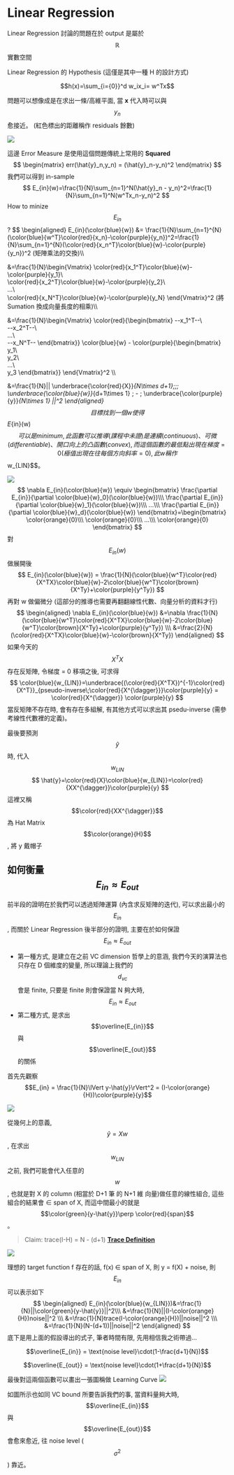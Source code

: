 # Linear Regression

Linear Regression 討論的問題在於 output 是屬於 $$\mathbb{R}$$ 實數空間

Linear Regression 的 Hypothesis (這僅是其中一種 H 的設計方式)

$$h(x)=\sum_{i={0}}^d w_ix_i= w^Tx$$

問題可以想像成是在求出一條/高維平面, 當 **x** 代入時可以與 $$y_n$$ 愈接近。 (紅色標出的距離稱作 residuals 餘數)

![](illustrationLR.jpg)

這邊 Error Measure 是使用這個問題傳統上常用的 **Squared**
$$
\begin{matrix}
err(\hat{y}_n,y_n) = (\hat{y}_n-y_n)^2
\end{matrix}
$$
我們可以得到 in-sample
$$
E_{in}(w)=\frac{1}{N}\sum_{n=1}^N(\hat{y}_n - y_n)^2=\frac{1}{N}\sum_{n=1}^N(w^Tx_n-y_n)^2
$$
How to minize $$E_{in}$$?
$$
\begin{aligned}
E_{in}(\color{blue}{w}) &= \frac{1}{N}\sum_{n=1}^{N}(\color{blue}{w^T}\color{red}{x_n}-\color{purple}{y_n})^2=\frac{1}{N}\sum_{n=1}^{N}(\color{red}{x_n^T}\color{blue}{w}-\color{purple}{y_n})^2 (矩陣乘法的交換)\\\

&=\frac{1}{N}\begin{Vmatrix}
\color{red}{x_1^T}\color{blue}{w}-\color{purple}{y_1}\\\
\color{red}{x_2^T}\color{blue}{w}-\color{purple}{y_2}\\\
...\\\
\color{red}{x_N^T}\color{blue}{w}-\color{purple}{y_N}
\end{Vmatrix}^2 (將 Sumation 換成向量長度的相乘)\\\

&=\frac{1}{N}\begin{Vmatrix}
\color{red}{\begin{bmatrix}
--x_1^T--\\\
--x_2^T--\\\
...\\\
--x_N^T--
\end{bmatrix}}
\color{blue}{w} -
\color{purple}{\begin{bmatrix}
y_1\\\
y_2\\\
...\\\
y_3
\end{bmatrix}}
\end{Vmatrix}^2 \\\

&=\frac{1}{N}||
\underbrace{\color{red}{X}}_{N\times d+1}\;\;\;
\underbrace{\color{blue}{w}}_{d+1\times 1} \; - \;
\underbrace{\color{purple}{y}}_{N\times 1}
||^2
\end{aligned}
$$
目標找到一個 w 使得 $$E_{in}(w)$$ 可以是 minimum, 此函數可以推導 (課程中未證) 是連續(continuous)、可微(differentiable)、開口向上的凸函數(convex), 而這個函數的最低點出現在梯度 = 0 (極值出現在往每個方向斜率 = 0), 此 w 稱作 $$w_{LIN}$$。

![](wlin.png)
$$
\nabla E_{in}(\color{blue}{w}) \equiv
\begin{bmatrix}
\frac{\partial E_{in}}{\partial \color{blue}{w}_0}(\color{blue}{w})\\\
\frac{\partial E_{in}}{\partial \color{blue}{w}_1}(\color{blue}{w})\\\
...\\\
\frac{\partial E_{in}}{\partial \color{blue}{w}_d}(\color{blue}{w})
\end{bmatrix}=\begin{bmatrix}
\color{orange}{0}\\\
\color{orange}{0}\\\
...\\\
\color{orange}{0}
\end{bmatrix}
$$
對 $$E_{in}(w)$$ 做展開後
$$
E_{in}(\color{blue}{w}) = \frac{1}{N}(\color{blue}{w^T}\color{red}{X^TX}\color{blue}{w}-2\color{blue}{w^T}\color{brown}{X^Ty}+\color{purple}{y^Ty})
$$
再對 w 做偏微分 (這部分的推導也需要再翻翻線性代數、向量分析的資料才行)
$$
\begin{aligned}
\nabla E_{in}(\color{blue}{w}) &=\nabla \frac{1}{N}(\color{blue}{w^T}\color{red}{X^TX}\color{blue}{w}-2\color{blue}{w^T}\color{brown}{X^Ty}+\color{purple}{y^Ty}) \\\
&=\frac{2}{N}(\color{red}{X^TX}\color{blue}{w}-\color{brown}{X^Ty})
\end{aligned}
$$
如果今天的 $$X^T X$$ 存在反矩陣, 令梯度 = 0 移項之後, 可求得
$$
\color{blue}{w_{LIN}}=\underbrace{(\color{red}{X^TX})^{-1}\color{red}{X^T}}_{pseudo-inverse\;\color{red}{X^{\dagger}}}\color{purple}{y} = \color{red}{X^{\dagger}} \color{purple}{y}
$$
當反矩陣不存在時, 會有存在多組解, 有其他方式可以求出其 psedu-inverse (需參考線性代數裡的定義)。

最後要預測 $$\hat{y}$$ 時, 代入 $$w_{LIN}$$
$$
\hat{y}=\color{red}{X}\color{blue}{w_{LIN}}=\color{red}{XX^{\dagger}}\color{purple}{y}
$$ 
這裡又稱 $$\color{red}{XX^{\dagger}}$$ 為 Hat Matrix $$\color{orange}{H}$$, 將 y 戴帽子

## 如何衡量 $$E_{in} \approx E_{out}$$
前半段的證明在於我們可以透過矩陣運算 (內含求反矩陣的迭代), 可以求出最小的 $$E_{in}$$, 而關於 Linear Regression 後半部分的證明, 主要在於如何保證 $$E_{in} \approx E_{out}$$ 

* 第一種方式, 是建立在之前 VC dimension 哲學上的意涵, 我們今天的演算法也只存在 D 個維度的變量, 所以理論上我們的 $$d_{vc}$$ 會是 finite, 只要是 finite 則會保證當 N 夠大時, $$E_{in} \approx E_{out}$$
* 第二種方式, 是求出 $$\overline{E_{in}}$$ 與 $$\overline{E_{out}}$$ 的關係

首先先觀察 $$E_{in} = \frac{1}{N}\lVert y-\hat{y}\rVert^2 = (I-\color{orange}{H})\color{purple}{y}$$

![](geoview_hatmatrix.png)

從幾何上的意義, $$\hat{y} = Xw$$, 在求出 $$w_{LIN}$$ 之前, 我們可能會代入任意的 $$w$$, 也就是對 X 的 column (相當於 D+1 筆 的 N+1 維 向量)做任意的線性組合, 這些組合的結果會 ∈ span of X, 而這中間最小的就是 $$\color{green}{y-\hat{y}}\perp \color{red}{span}$$。

> Claim: trace(I-H) = N - (d+1) [**Trace Definition**](https://zh.wikipedia.org/wiki/%E8%B7%A1)

![](geoview_hatmatrix_noise.png)

理想的 target function f 存在的話, f(x) ∈ span of X, 則 y = f(X) + noise, 則 $$E_{in}$$ 可以表示如下
$$
\begin{aligned}
E_{in}(\color{blue}{w_{LIN}})&=\frac{1}{N}||\color{green}{y-\hat{y}}||^2\\\
&=\frac{1}{N}||(I-\color{orange}{H})noise||^2 \\\
&=\frac{1}{N}trace(I-\color{orange}{H})||noise||^2 \\\
&=\frac{1}{N}(N-(d+1))||noise||^2
\end{aligned}
$$
底下是用上面的假設導出的式子, 筆者時間有限, 先用相信我之術帶過...

$$\overline{E_{in}} = \text{noise level}\cdot(1-\frac{d+1}{N})$$

$$\overline{E_{out}} = \text{noise level}\cdot(1+\frac{d+1}{N})$$

最後對這兩個函數可以畫出一張圖稱做 Learning Curve
![](linear_regression_learning_curve.png)

如圖所示也如同 VC bound 所要告訴我們的事, 當資料量夠大時,  $$\overline{E_{in}}$$ 與 $$\overline{E_{out}}$$ 會愈來愈近, 往 noise level ($$\sigma^2$$) 靠近。